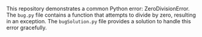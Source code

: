 This repository demonstrates a common Python error: ZeroDivisionError. The `bug.py` file contains a function that attempts to divide by zero, resulting in an exception.  The `bugSolution.py` file provides a solution to handle this error gracefully.